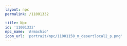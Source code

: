```yaml
---
layout: npc
permalink: /11001332

title: Npc
id: '11001332'
npc_name: 'Armachio'
icon_url: 'portrait/npc/11001150_m_desertlocal2_p.png'
---
```

